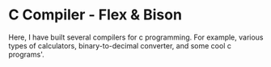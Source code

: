 # C Compiler - Flex & Bison

Here, I have built several compilers for c programming. For example, various types of calculators, binary-to-decimal converter, and some cool c programs'.
